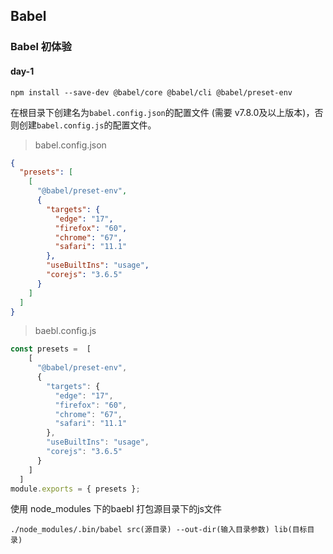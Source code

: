 ## Babel

### Babel 初体验

#### day-1
```shell
npm install --save-dev @babel/core @babel/cli @babel/preset-env
```
在根目录下创建名为`babel.config.json`的配置文件 (需要 v7.8.0及以上版本)，否则创建`babel.config.js`的配置文件。

> babel.config.json

```json
{
  "presets": [
  	[
      "@babel/preset-env",
      {
        "targets": {
          "edge": "17",
          "firefox": "60",
          "chrome": "67",
          "safari": "11.1"
        },
        "useBuiltIns": "usage",
        "corejs": "3.6.5"
      }
    ]
  ]
}
```

> baebl.config.js

```javascript
const presets =  [
  	[
      "@babel/preset-env",
      {
        "targets": {
          "edge": "17",
          "firefox": "60",
          "chrome": "67",
          "safari": "11.1"
        },
        "useBuiltIns": "usage",
        "corejs": "3.6.5"
      }
    ]
  ]
module.exports = { presets };
```

使用 node_modules 下的baebl 打包源目录下的js文件

```shell
./node_modules/.bin/babel src(源目录) --out-dir(输入目录参数) lib(目标目录)
```

